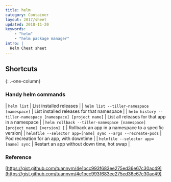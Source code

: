 ```yaml
---
title: helm
category: Container
layout: 2017/sheet
updated: 2018-11-20
keywords:
    - "helm"
    - "helm package manager"
intro: |
  Helm Cheat sheet
---
```


Shortcuts
---------
{: .-one-column}

### Handy helm commands

| `helm list` | List installed releases |
| `helm list --tiller-namespace [namespace]` | List installed releases for that namespace |
| `helm history --tiller-namespace [namespace] [project name]` | List all releases for that app in a namespace |
| `helm rollback --tiller-namespace [namespace] [project name] [version] [` | Rollback an app in a namespace to a specific version|
| `helmfile --selector app=[name] sync --args --recreate-pods` | Pod recreation for an app, with downtime |
| `helmfile --selector app=[name] sync` | Restart an app without down time, hot swap |


### Reference

[https://gist.github.com/tuannvm/4e1bcc993f683ee275ed36e67c30ac49](https://gist.github.com/tuannvm/4e1bcc993f683ee275ed36e67c30ac49)